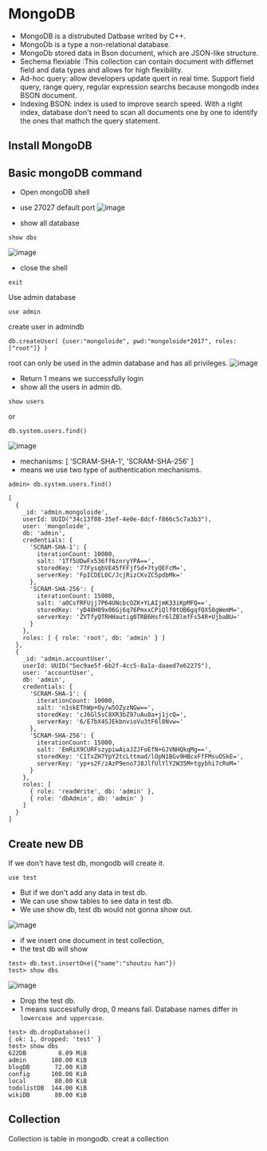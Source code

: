 # MongoDB

- MongoDB is a distrubuted Datbase writed by C++.
- MongoDb is a type a non-relational database.
- MongoDb stored data in Bson document, which are JSON-like structure.
- Sechema flexiable :This collection can contain document with differnet field and data types and allows for high flexibility.
- Ad-hoc query: allow developers update quert in real time. Support field query, range query, regular expression searchs because mongodb index BSON document.
- Indexing BSON: index is used to improve search speed. With a right index, database don't need to scan all documents one by one to identify the ones that mathch the query statement.


## Install MongoDB

## Basic mongoDB command 
- Open mongoDB shell
- use 27027 default port
![image](https://user-images.githubusercontent.com/79159894/201466864-6188fc47-8222-483d-913d-3417fe9a3a24.png)

- show all database
```
show dbs
```
![image](https://user-images.githubusercontent.com/79159894/201466881-825fb50c-6ba2-45ab-bbf1-b2b1460e8e9f.png)
- close the shell
```
exit
```
Use admin database
```
use admin
```
create user in admindb
```
db.createUser( {user:"mongoloide", pwd:"mongoloide*2017", roles:["root"]} )
```
root can only be used in the admin database and has all privileges.
![image](https://user-images.githubusercontent.com/79159894/201467234-5d876392-c896-4754-a907-ae90ce7c4562.png)
- Return 1 means we successfully login
- show all the users in admin db.
```
show users
```
or
```
db.system.users.find()
```
![image](https://user-images.githubusercontent.com/79159894/201467980-368bda22-51ce-449e-a31d-a1217471ac4c.png)
- mechanisms: [ 'SCRAM-SHA-1', 'SCRAM-SHA-256' ]
- means we use two type of authentication mechanisms.

```
admin> db.system.users.find()

[
  {
    _id: 'admin.mongoloide',
    userId: UUID("34c13f08-35ef-4e0e-8dcf-f866c5c7a3b3"),
    user: 'mongoloide',
    db: 'admin',
    credentials: {
      'SCRAM-SHA-1': {
        iterationCount: 10000,
        salt: '1Tf5UDwFx536ff6znryYPA==',
        storedKey: '77FysqbVE45fFFjfSd+7tyQEFcM=',
        serverKey: 'FpICDELOC/JcjRizCKvZC5pdbMk='
      },
      'SCRAM-SHA-256': {
        iterationCount: 15000,
        salt: 'aOCsfRFUjj7P64UNcbcOZK+YLAIjmK33iKpMFQ==',
        storedKey: 'yD48H09x06Gj6q76PmxxCPiQlf0tUB6gqfQX58gWemM=',
        serverKey: 'ZVTfyQTRHHautig0TRB6Hsfr6lZBlmfFs54R+UjbaBU='
      }
    },
    roles: [ { role: 'root', db: 'admin' } ]
  },
  {
    _id: 'admin.accountUser',
    userId: UUID("5ec9ae5f-6b2f-4cc5-8a1a-daaed7e62275"),
    user: 'accountUser',
    db: 'admin',
    credentials: {
      'SCRAM-SHA-1': {
        iterationCount: 10000,
        salt: 'n1skEThWp+Oy/w5OZyzNGw==',
        storedKey: 'cJ6Gl5sC8XR3bZ97uAu8a+j1jcQ=',
        serverKey: '6/E7bX4SJEkbnvioVu3tF6l8Nvw='
      },
      'SCRAM-SHA-256': {
        iterationCount: 15000,
        salt: 'EmRiX9CURFszypiwAiaJZJFoEfN+GJVNHQkqMg==',
        storedKey: 'C1TxZH7YpY2tcLttmad/lOpN1BGv9HBcxFfFMsuOSkE=',
        serverKey: 'yp+s2F/zAzP9eno7J8JlfUlYlY2W35M+tgybhi7cRoM='
      }
    },
    roles: [
      { role: 'readWrite', db: 'admin' },
      { role: 'dbAdmin', db: 'admin' }
    ]
  }
]
```

## Create new DB
If we don't have test db, mongodb will create it.
```
use test
```
- But if we don't add any data in test db.
- We can use show tables to see data in test db.
- We use show db, test db would not gonna show out.

![image](https://user-images.githubusercontent.com/79159894/201468468-64154df5-49b6-4af7-a1af-7a97fd7d74f9.png)

- if we insert one document in test collection,
- the test db will show
```
test> db.test.insertOne({"name":"shoutzu han"})
test> show dbs
```
![image](https://user-images.githubusercontent.com/79159894/201469047-8533f471-0dd3-4547-a503-be96ac55fcbb.png)
- Drop the test db.
- 1 means successfully drop, 0 means fail. Database names differ in `lowercase and uppercase`.
```
test> db.dropDatabase()
{ ok: 1, dropped: 'test' }
test> show dbs
622DB         8.09 MiB
admin       180.00 KiB
blogDB       72.00 KiB
config      108.00 KiB
local        80.00 KiB
todolistDB  144.00 KiB
wikiDB       80.00 KiB
```
## Collection
Collection is table in mongodb.
creat a collection 
